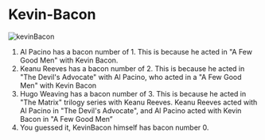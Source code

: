 # Kevin-Bacon


![kevinBacon](https://github.com/MatthewBoden/Kevin-Bacon/assets/50034384/51b763f4-3200-40bb-9625-36074f2e324e)


1. Al Pacino has a bacon number of 1. This is because he acted in "A Few Good Men" with
Kevin Bacon.
2. Keanu Reeves has a bacon number of 2. This is because he acted in "The Devil's
Advocate" with Al Pacino, who acted in a "A Few Good Men" with Kevin Bacon
3. Hugo Weaving has a bacon number of 3. This is because he acted in "The Matrix" trilogy
series with Keanu Reeves. Keanu Reeves acted with Al Pacino in "The Devil's Advocate",
and Al Pacino acted with Kevin Bacon in "A Few Good Men”
4. You guessed it, KevinBacon himself has bacon number 0.
